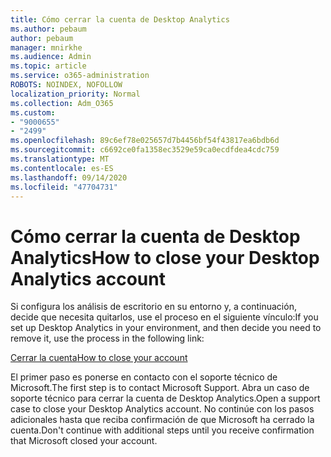 ```yaml
---
title: Cómo cerrar la cuenta de Desktop Analytics
ms.author: pebaum
author: pebaum
manager: mnirkhe
ms.audience: Admin
ms.topic: article
ms.service: o365-administration
ROBOTS: NOINDEX, NOFOLLOW
localization_priority: Normal
ms.collection: Adm_O365
ms.custom:
- "9000655"
- "2499"
ms.openlocfilehash: 89c6ef78e025657d7b4456bf54f43817ea6bdb6d
ms.sourcegitcommit: c6692ce0fa1358ec3529e59ca0ecdfdea4cdc759
ms.translationtype: MT
ms.contentlocale: es-ES
ms.lasthandoff: 09/14/2020
ms.locfileid: "47704731"
---
```

# <a name="how-to-close-your-desktop-analytics-account"></a><span data-ttu-id="3818c-102">Cómo cerrar la cuenta de Desktop Analytics</span><span class="sxs-lookup"><span data-stu-id="3818c-102">How to close your Desktop Analytics account</span></span>

<span data-ttu-id="3818c-103">Si configura los análisis de escritorio en su entorno y, a continuación, decide que necesita quitarlos, use el proceso en el siguiente vínculo:</span><span class="sxs-lookup"><span data-stu-id="3818c-103">If you set up Desktop Analytics in your environment, and then decide you need to remove it, use the process in the following link:</span></span>

[<span data-ttu-id="3818c-104">Cerrar la cuenta</span><span class="sxs-lookup"><span data-stu-id="3818c-104">How to close your account</span></span>](https://docs.microsoft.com/configmgr/desktop-analytics/account-close)

<span data-ttu-id="3818c-105">El primer paso es ponerse en contacto con el soporte técnico de Microsoft.</span><span class="sxs-lookup"><span data-stu-id="3818c-105">The first step is to contact Microsoft Support.</span></span> <span data-ttu-id="3818c-106">Abra un caso de soporte técnico para cerrar la cuenta de Desktop Analytics.</span><span class="sxs-lookup"><span data-stu-id="3818c-106">Open a support case to close your Desktop Analytics account.</span></span> <span data-ttu-id="3818c-107">No continúe con los pasos adicionales hasta que reciba confirmación de que Microsoft ha cerrado la cuenta.</span><span class="sxs-lookup"><span data-stu-id="3818c-107">Don't continue with additional steps until you receive confirmation that Microsoft closed your account.</span></span>